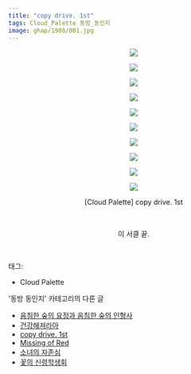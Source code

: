 ```yaml
---
title: "copy drive. 1st"
tags: Cloud_Palette 동방_동인지
image: ghap/1908/001.jpg
---
```

<div class="article">
<p style="text-align: center; clear: none; float: none;"><img src="{{ site.nasurl }}/ghap/1908/001.jpg"/></p>
<p style="text-align: center; clear: none; float: none;"><img src="{{ site.nasurl }}/ghap/1908/002.jpg"/></p>
<p style="text-align: center; clear: none; float: none;"><img src="{{ site.nasurl }}/ghap/1908/003.jpg"/></p>
<p style="text-align: center; clear: none; float: none;"><img src="{{ site.nasurl }}/ghap/1908/004.jpg"/></p>
<p style="text-align: center; clear: none; float: none;"><img src="{{ site.nasurl }}/ghap/1908/005.jpg"/></p>
<p style="text-align: center; clear: none; float: none;"><img src="{{ site.nasurl }}/ghap/1908/006.jpg"/></p>
<p style="text-align: center; clear: none; float: none;"><img src="{{ site.nasurl }}/ghap/1908/007.jpg"/></p>
<p style="text-align: center; clear: none; float: none;"><img src="{{ site.nasurl }}/ghap/1908/008.jpg"/></p>
<p style="text-align: center; clear: none; float: none;"><img src="{{ site.nasurl }}/ghap/1908/009.jpg"/></p>
<p style="text-align: center; clear: none; float: none;"><img src="{{ site.nasurl }}/ghap/1908/010.jpg"/></p>
<p style="text-align: center; clear: none; float: none;">[Cloud Palette] copy drive. 1st</p>
<p style="text-align: center; clear: none; float: none;"><br/></p>
<p style="text-align: center; clear: none; float: none;">이 서클 끝.</p>
<p><br/></p>
</div><div class="tagTrail">
<p>태그: </p>
<ul>
<li>Cloud Palette</li>
</ul>
</div><div class="another">
<p>'동방 동인지' 카테고리의 다른 글</p>
<ul>
<li><a href="/2016-08-29-ghap_1910">음침한 숲의 요정과 음침한 숲의 인형사</a></li>
<li><a href="/2016-08-29-ghap_1909">건강해져라아</a></li>
<li><a href="/2016-08-29-ghap_1908">copy drive. 1st</a></li>
<li><a href="/2016-08-29-ghap_1905">Missing of Red</a></li>
<li><a href="/2016-08-29-ghap_1904">소녀의 자존심</a></li>
<li><a href="/2016-08-29-ghap_1903">꽃의 신령학생회</a></li>
</ul>
</div><div class="cb_module cb_fluid">
<div class="cb_wrt cb_profile">
</div><!-- commentList close -->
</div>
<br/>
<p id="refer"></p>
<br/>
